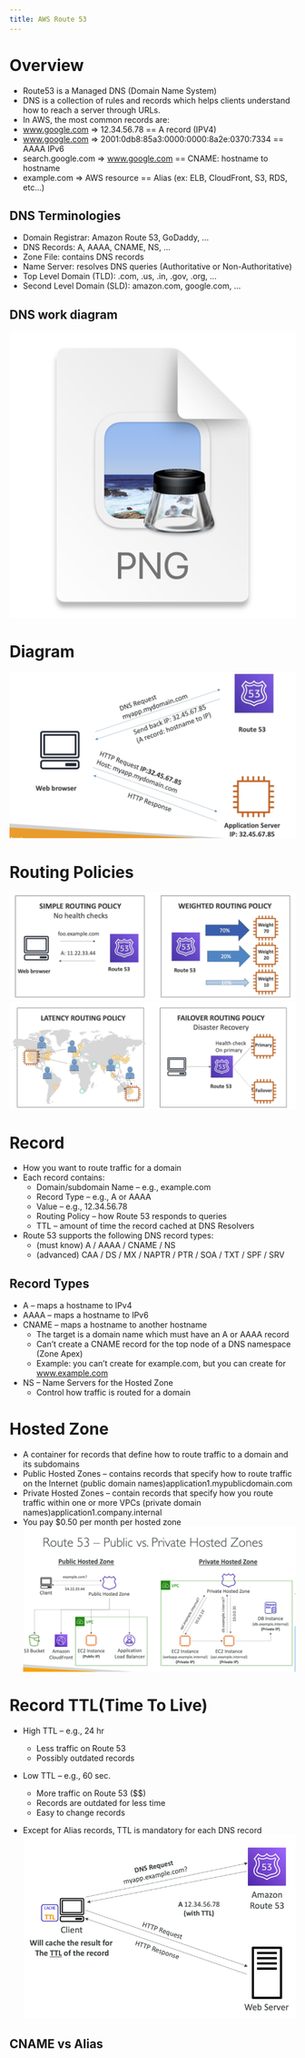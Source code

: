 ```yaml
---
title: AWS Route 53
---
```

# Overview
- Route53 is a Managed DNS (Domain Name System)
- DNS is a collection of rules and records which helps clients understand how to reach a server through URLs.
- In AWS, the most common records are:
- www.google.com => 12.34.56.78 == A record (IPV4)
- www.google.com => 2001:0db8:85a3:0000:0000:8a2e:0370:7334 == AAAA IPv6
- search.google.com => www.google.com == CNAME: hostname to hostname
- example.com => AWS resource == Alias (ex: ELB, CloudFront, S3, RDS, etc...)

## DNS Terminologies
- Domain Registrar: Amazon Route 53, GoDaddy, ...
- DNS Records: A, AAAA, CNAME, NS, ...
- Zone File: contains DNS records
- Name Server: resolves DNS queries (Authoritative or Non-Authoritative)
- Top Level Domain (TLD): .com, .us, .in, .gov, .org, ...
- Second Level Domain (SLD): amazon.com, google.com, ...

## DNS work diagram
![img.png](DNS-diagram.png)

# Diagram
![Route53](./route53-diagram.png)

# Routing Policies
![Routing Policies](./route53-policy1.png)
![Routing Policies](./route53-policy2.png)

# Record
- How you want to route traffic for a domain
- Each record contains:
    - Domain/subdomain Name – e.g., example.com
    - Record Type – e.g., A or AAAA
    - Value – e.g., 12.34.56.78
    - Routing Policy – how Route 53 responds to queries
    - TTL – amount of time the record cached at DNS Resolvers
- Route 53 supports the following DNS record types:
    - (must know) A / AAAA / CNAME / NS
    - (advanced) CAA / DS / MX / NAPTR / PTR / SOA / TXT / SPF / SRV

## Record Types
- A – maps a hostname to IPv4
- AAAA – maps a hostname to IPv6
- CNAME – maps a hostname to another hostname
    - The target is a domain name which must have an A or AAAA record
    - Can’t create a CNAME record for the top node of a DNS namespace (Zone Apex)
    - Example: you can’t create for example.com, but you can create for www.example.com
- NS – Name Servers for the Hosted Zone
    - Control how traffic is routed for a domain

# Hosted Zone
- A container for records that define how to route traffic to a domain and its subdomains
- Public Hosted Zones – contains records that specify how to route traffic on the Internet (public domain names)application1.mypublicdomain.com
- Private Hosted Zones – contain records that specify how you route traffic within one or more VPCs (private domain names)application1.company.internal
- You pay $0.50 per month per hosted zone
![img.png](host-zone.png)

# Record TTL(Time To Live)
- High TTL – e.g., 24 hr
    - Less traffic on Route 53
    - Possibly outdated records
- Low TTL – e.g., 60 sec.
    - More traffic on Route 53 ($$)
    - Records are outdated for less time
    - Easy to change records

- Except for Alias records, TTL is mandatory for each DNS record
![img.png](TTL.png)

## CNAME vs Alias